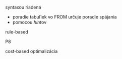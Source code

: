 syntaxou riadená
- poradie tabuľiek vo FROM určuje poradie spájania
- pomocou *hint*ov

rule-based

P8

cost-based optimalizácia